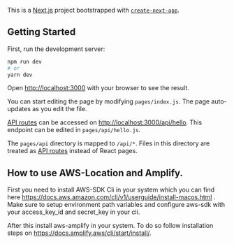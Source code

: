 This is a [Next.js](https://nextjs.org/) project bootstrapped with [`create-next-app`](https://github.com/vercel/next.js/tree/canary/packages/create-next-app).

## Getting Started

First, run the development server:

```bash
npm run dev
# or
yarn dev
```

Open [http://localhost:3000](http://localhost:3000) with your browser to see the result.

You can start editing the page by modifying `pages/index.js`. The page auto-updates as you edit the file.

[API routes](https://nextjs.org/docs/api-routes/introduction) can be accessed on [http://localhost:3000/api/hello](http://localhost:3000/api/hello). This endpoint can be edited in `pages/api/hello.js`.

The `pages/api` directory is mapped to `/api/*`. Files in this directory are treated as [API routes](https://nextjs.org/docs/api-routes/introduction) instead of React pages.


## How to use AWS-Location and Amplify.

First you need to install AWS-SDK Cli in your system which you can find here https://docs.aws.amazon.com/cli/v1/userguide/install-macos.html . Make sure to setup environment path variables and configure aws-sdk with your access_key_id and secret_key in your cli.

After this install aws-amplify in your system.
To do so follow installation steps on https://docs.amplify.aws/cli/start/install/.
